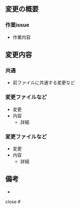 ## 変更の概要
### 作業issue 
* 作業内容

## 変更内容

### 共通
* 前ファイルに共通する変更など

### 変更ファイルなど
* 変更
* 内容
  - 詳細

### 変更ファイルなど
* 変更
* 内容
  - 詳細


## 備考
*  

close #

